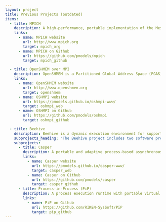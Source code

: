 ```yaml
---
layout: project
title: Previous Projects (outdated)
items:
  - title: MPICH
    description: A high-performance, portable implementation of the Message Passing Interface (MPI). MPICH and its derivatives form the most widely used implementations of MPI in the world. My interests especially focus on the research and development of MPI one-sided communication model
    links:
      - name: MPICH website
        url: http://www.mpich.org
        target: mpich_org
      - name: MPICH on Github
        url: https://github.com/pmodels/mpich
        target: mpich_github

  - title: OpenSHMEM over MPI
    description: OpenSHMEM is a Partitioned Global Address Space (PGAS) library that provides targeted and specialized functionality for high performance communication, while MPI is a low-level communication library focusing on completeness of features and generalization. This project aims to analyze and optimize the OpenSHMEM implementation on top of MPI from both performance and semantics aspects. OSHMPI is the reference implementation of OpenSHMEM over MPI
    links:
      - name: OpenSHMEM website
        url: http://www.openshmem.org
        target: openshmem
      - name: OSHMPI website
        url: https://pmodels.github.io/oshmpi-www/
        target: oshmpi_web
      - name: OSHMPI on Github
        url: https://github.com/pmodels/oshmpi
        target: oshmpi_github

  - title: Beehive
    description: Beehive is a dynamic execution environment for supporting irregular MPI applications. It focuses adaptive MPI progress management, dynamic computation load balancing and communication overlapping, as well as lightweight checkpointing and migration for power management and resilience. I am leading the research and development of the parallel runtime system in collaboration with operating system (OS) experts from RIKEN Japan
    subprojects_heading: "The Beehive project includes two software products:"
    subprojects:
      - title: Casper
        description: A portable and adaptive process-based asynchronous progress model for MPI communication
        links:
          - name: Casper website
            url: https://pmodels.github.io/casper-www/
            target: casper_web
          - name: Casper on Github
            url: https://github.com/pmodels/casper
            target: casper_github
      - title: Process-in-Process (PiP)
        description: A process execution runtime with portable virtual address spacing sharing
        links:
          - name: PiP on Github
            url: https://github.com/RIKEN-SysSoft/PiP
            target: pip_github
---
```

